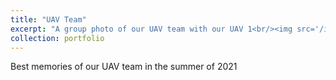 ```yaml
---
title: "UAV Team"
excerpt: "A group photo of our UAV team with our UAV 1<br/><img src='/images/UAVGroup.jpg'>"
collection: portfolio
---
```


Best memories of our UAV team in the summer of 2021
